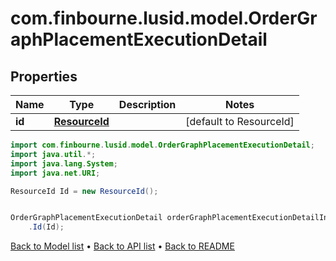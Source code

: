 # com.finbourne.lusid.model.OrderGraphPlacementExecutionDetail

## Properties

Name | Type | Description | Notes
------------ | ------------- | ------------- | -------------
**id** | [**ResourceId**](ResourceId.md) |  | [default to ResourceId]

```java
import com.finbourne.lusid.model.OrderGraphPlacementExecutionDetail;
import java.util.*;
import java.lang.System;
import java.net.URI;

ResourceId Id = new ResourceId();


OrderGraphPlacementExecutionDetail orderGraphPlacementExecutionDetailInstance = new OrderGraphPlacementExecutionDetail()
    .Id(Id);
```


[Back to Model list](../README.md#documentation-for-models) &#8226; [Back to API list](../README.md#documentation-for-api-endpoints) &#8226; [Back to README](../README.md)
